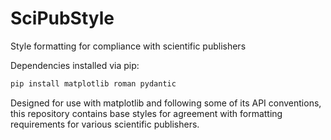 # SciPubStyle
Style formatting for compliance with scientific publishers


Dependencies installed via pip:
```bash
pip install matplotlib roman pydantic
```

Designed for use with matplotlib and following some of its API conventions, this repository contains base styles for agreement 
with formatting requirements for various scientific publishers.

